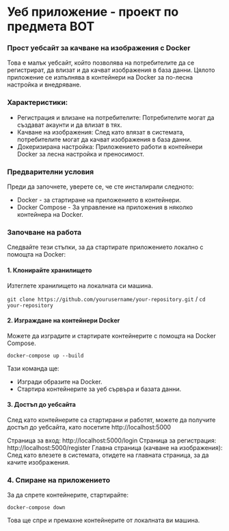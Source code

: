# Уеб приложение - проект по предмета ВОТ

### Прост уебсайт за качване на изображения с Docker
Това е малък уебсайт, който позволява на потребителите да се регистрират, да влизат и да качват изображения в база данни. Цялото приложение се изпълнява в контейнери на Docker за по-лесна настройка и внедряване.

### Характеристики:
- Регистрация и влизане на потребителите: Потребителите могат да създават акаунти и да влизат в тях.
- Качване на изображения: След като влязат в системата, потребителите могат да качват изображения в база данни.
- Докеризирана настройка: Приложението работи в контейнери Docker за лесна настройка и преносимост.

### Предварителни условия
Преди да започнете, уверете се, че сте инсталирали следното:

- Docker - за стартиране на приложението в контейнери.
- Docker Compose - За управление на приложения в няколко контейнера на Docker.

### Започване на работа
Следвайте тези стъпки, за да стартирате приложението локално с помощта на Docker:

#### 1. Клонирайте хранилището
Изтеглете хранилището на локалната си машина.

`git clone https://github.com/yourusername/your-repository.git` /
`cd your-repository`

#### 2. Изграждане на контейнери Docker
Можете да изградите и стартирате контейнерите с помощта на Docker Compose.

`docker-compose up --build`

Тази команда ще:

- Изгради образите на Docker.
- Стартира контейнерите за уеб сървъра и базата данни.

#### 3. Достъп до уебсайта
След като контейнерите са стартирани и работят, можете да получите достъп до уебсайта, като посетите http://localhost:5000 

Страница за вход: http://localhost:5000/login
Страница за регистрация: http://localhost:5000/register
Главна страница (качване на изображения): След като влезете в системата, отидете на главната страница, за да качите изображения.

### 4. Спиране на приложението
За да спрете контейнерите, стартирайте:

`docker-compose down`

Това ще спре и премахне контейнерите от локалната ви машина.
